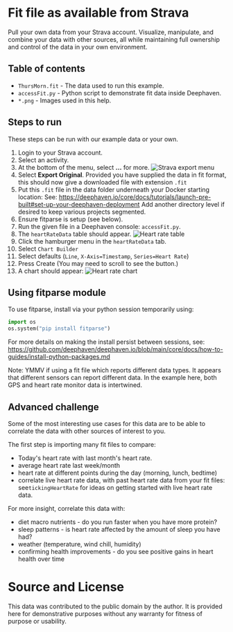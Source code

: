 # Fit file as available from Strava

Pull your own data from your Strava account. Visualize, manipulate, and combine your data with other sources, all while maintaining full ownership and control of the data in your own environment.

## Table of contents

 * `ThursMorn.fit` - The data used to run this example.
 * `accessFit.py` - Python script to demonstrate fit data inside Deephaven. 
 * `*.png` - Images used in this help.

## Steps to run

These steps can be run with our example data or your own.

1. Login to your Strava account.
1. Select an activity.
1. At the bottom of the menu, select **...** for more.
   ![Strava export menu](StravaExport.png "Strava export menu")
1. Select **Export Original**. Provided you have supplied the data in fit format, this should now give a downloaded file with extension `.fit`
1. Put this `.fit` file in the data folder underneath your Docker starting location:
   See: https://deephaven.io/core/docs/tutorials/launch-pre-built#set-up-your-deephaven-deployment
   Add another directory level if desired to keep various projects segmented.
1. Ensure fitparse is setup (see below).
1. Run the given file in a Deephaven console: `accessFit.py`.
1. The `heartRateData` table should appear.
   ![Heart rate table](heartRateTable.png "Heart rate table")
1. Click the hamburger menu in the `heartRateData` tab.
1. Select `Chart Builder`
1. Select defaults (`Line`, `X-Axis=Timestamp`, `Series=Heart Rate`)
1. Press Create (You may need to scroll to see the button.)
1. A chart should appear:
   ![Heart rate chart](heartRateChart.png "Heart rate chart")

## Using fitparse module
To use fitparse, install via your python session temporarily using:
```python
import os
os.system("pip install fitparse")
```
For more details on making the install persist between sessions, see:
https://github.com/deephaven/deephaven.io/blob/main/core/docs/how-to-guides/install-python-packages.md

Note: YMMV if using a fit file which reports different data types. It appears that different sensors can report different data. In the example here, both GPS and heart rate monitor data is intertwined.

## Advanced challenge

Some of the most interesting use cases for this data are to be able to correlate the data with other sources of interest to you.

The first step is importing many fit files to compare:

* Today's heart rate with last month's heart rate.
* average heart rate last week/month
* heart rate at different points during the day (morning, lunch, bedtime)
* correlate live heart rate data, with past heart rate data from your fit files: see`tickingHeartRate` for ideas on getting started with live heart rate data.

For more insight, correlate this data with:
* diet macro nutrients - do you run faster when you have more protein?
* sleep patterns - is heart rate affected by the amount of sleep you have had?
* weather (temperature, wind chill, humidity)
* confirming health improvements - do you see positive gains in heart health over time

# Source and License

This data was contributed to the public domain by the author. It is provided here for demonstrative purposes without any warranty for fitness of purpose or usability.
